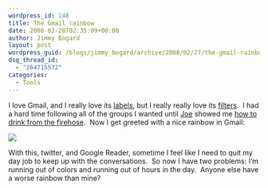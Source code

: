 ```yaml
---
wordpress_id: 148
title: The Gmail rainbow
date: 2008-02-28T02:35:09+00:00
author: Jimmy Bogard
layout: post
wordpress_guid: /blogs/jimmy_bogard/archive/2008/02/27/the-gmail-rainbow.aspx
dsq_thread_id:
  - "264715572"
categories:
  - Tools
---
```

I love Gmail, and I really love its [labels](http://mail.google.com/support/bin/answer.py?answer=6560), but I really really love its [filters](http://mail.google.com/support/bin/answer.py?hl=en&answer=6579).&nbsp; I had a hard time following all of the groups I wanted until [Joe](http://lostechies.com/blogs/joe_ocampo/default.aspx) showed me [how to drink from the firehose](http://lostechies.com/blogs/joe_ocampo/archive/2008/01/09/how-to-drink-from-a-fire-hose.aspx).&nbsp; Now I get greeted with a nice rainbow in Gmail:

 ![](http://grabbagoftimg.s3.amazonaws.com/gmail_rainbow.PNG)

With this, twitter, and Google Reader, sometime I feel like I need to quit my day job to keep up with the conversations.&nbsp; So now I have two problems: I&#8217;m running out of colors and running out of hours in the day.&nbsp; Anyone else have a worse rainbow than mine?